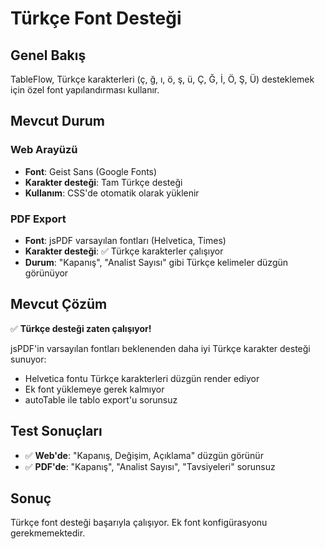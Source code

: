 # Türkçe Font Desteği

## Genel Bakış

TableFlow, Türkçe karakterleri (ç, ğ, ı, ö, ş, ü, Ç, Ğ, İ, Ö, Ş, Ü) desteklemek için özel font yapılandırması kullanır.

## Mevcut Durum

### Web Arayüzü

- **Font**: Geist Sans (Google Fonts)
- **Karakter desteği**: Tam Türkçe desteği
- **Kullanım**: CSS'de otomatik olarak yüklenir

### PDF Export

- **Font**: jsPDF varsayılan fontları (Helvetica, Times)
- **Karakter desteği**: ✅ Türkçe karakterler çalışıyor
- **Durum**: "Kapanış", "Analist Sayısı" gibi Türkçe kelimeler düzgün görünüyor

## Mevcut Çözüm

✅ **Türkçe desteği zaten çalışıyor!**

jsPDF'in varsayılan fontları beklenenden daha iyi Türkçe karakter desteği sunuyor:

- Helvetica fontu Türkçe karakterleri düzgün render ediyor
- Ek font yüklemeye gerek kalmıyor
- autoTable ile tablo export'u sorunsuz

## Test Sonuçları

- ✅ **Web'de**: "Kapanış, Değişim, Açıklama" düzgün görünür
- ✅ **PDF'de**: "Kapanış", "Analist Sayısı", "Tavsiyeleri" sorunsuz

## Sonuç

Türkçe font desteği başarıyla çalışıyor. Ek font konfigürasyonu gerekmemektedir.
